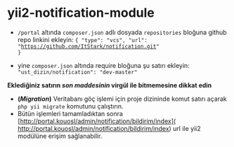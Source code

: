 # yii2-notification-module

* <code>/portal</code> altında <code>composer.json</code> adlı dosyada <code>repositories</code> bloğuna github repo linkini ekleyin:
<code>{ "type": "vcs", "url": "https://github.com/ItStark/notification.git" }</code>

* yine <code>composer.json</code> altında require bloğuna şu satırı ekleyin:
<code>"ust_dizin/notification": "dev-master"</code>

**Eklediğiniz satırın _son maddesinin_ virgül ile bitmemesine dikkat edin**

* **(_Migration_)** Veritabanı göç işlemi için proje dizininde komut satırı açarak <code>php yii migrate</code> komutunu çalıştırın.
* Bütün işlemleri tamamladıktan sonra [http://portal.kouosl/admin/notification/bildirim/index]( http://portal.kouosl/admin/notification/bildirim/index) url ile yii2 modülüne erişim sağlanabilir.
